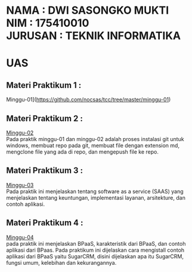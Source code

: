 NAMA : DWI SASONGKO MUKTI  
NIM : 175410010  
JURUSAN : TEKNIK INFORMATIKA  
=======  

# UAS  
## Materi Praktikum 1 :  
Minggu-01](https://github.com/nocsas/tcc/tree/master/minggu-01)
## Materi Praktikum 2 :  
[Minggu-02](https://github.com/nocsas/tcc/tree/master/minggu-02)  
Pada praktik minggu-01 dan minggu-02 adalah proses instalasi git untuk windows, membuat repo pada git, membuat file dengan extension md, mengclone file yang ada di repo, dan mengepush file ke repo.  

## Materi Praktikum 3 :  
[Minggu-03](https://github.com/nocsas/tcc/tree/master/minggu-03)  
Pada praktik ini menjelaskan tentang software as a service (SAAS) yang menjelaskan tentang keuntungan, implementasi layanan, arsitekture, dan contoh aplikasi.  
  
## Materi Praktikum 4 :  
[Minggu-04](https://github.com/nocsas/tcc/tree/master/minggu-04)  
pada praktik ini menjelaskan BPaaS, karakteristik dari BPaaS, dan contoh aplikasi dari BPaas. Pada praktikum ini dijelaskan cara mengistall contoh aplikasi dari BPaaS yaitu SugarCRM, disini dijelaskan apa itu SugarCRM, fungsi umum, kelebihan dan kekurangannya.